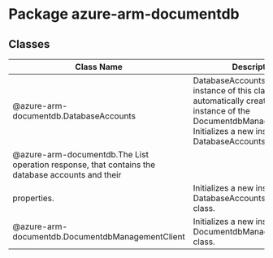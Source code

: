 # Package azure-arm-documentdb
## Classes
| Class Name | Description |
|---|---|
| @azure-arm-documentdb.DatabaseAccounts |DatabaseAccounts __NOTE__: An instance of this class is automatically created for an instance of the DocumentdbManagementClient. Initializes a new instance of the DatabaseAccounts class.|
| @azure-arm-documentdb.The List operation response, that contains the database accounts and theirproperties. |Initializes a new instance of the DatabaseAccountsListResult class.|
| @azure-arm-documentdb.DocumentdbManagementClient |Initializes a new instance of the DocumentdbManagementClient class.|
